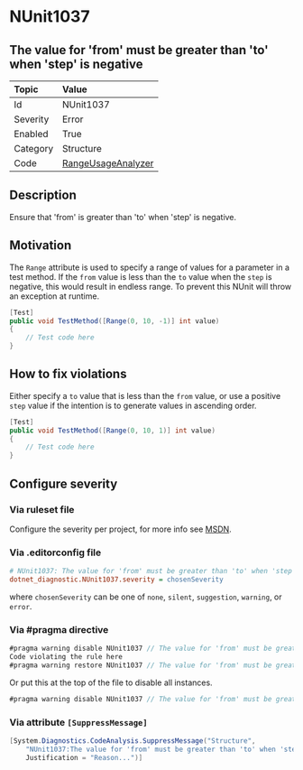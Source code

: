 # NUnit1037

## The value for 'from' must be greater than 'to' when 'step' is negative

| Topic    | Value
| :--      | :--
| Id       | NUnit1037
| Severity | Error
| Enabled  | True
| Category | Structure
| Code     | [RangeUsageAnalyzer](https://github.com/nunit/nunit.analyzers/blob/4.9.2/src/nunit.analyzers/RangeUsage/RangeUsageAnalyzer.cs)

## Description

Ensure that 'from' is greater than 'to' when 'step' is negative.

## Motivation

The `Range` attribute is used to specify a range of values for a parameter in a test method.
If the `from` value is less than the `to` value when the `step` is negative,
this would result in endless range. To prevent this NUnit will throw an exception at runtime.

```csharp
[Test]
public void TestMethod([Range(0, 10, -1)] int value)
{
    // Test code here
}
```

## How to fix violations

Either specify a `to` value that is less than the `from` value,
or use a positive `step` value if the intention is to generate values in ascending order.

```csharp
[Test]
public void TestMethod([Range(0, 10, 1)] int value)
{
    // Test code here
}
```

<!-- start generated config severity -->
## Configure severity

### Via ruleset file

Configure the severity per project, for more info see
[MSDN](https://learn.microsoft.com/en-us/visualstudio/code-quality/using-rule-sets-to-group-code-analysis-rules?view=vs-2022).

### Via .editorconfig file

```ini
# NUnit1037: The value for 'from' must be greater than 'to' when 'step' is negative
dotnet_diagnostic.NUnit1037.severity = chosenSeverity
```

where `chosenSeverity` can be one of `none`, `silent`, `suggestion`, `warning`, or `error`.

### Via #pragma directive

```csharp
#pragma warning disable NUnit1037 // The value for 'from' must be greater than 'to' when 'step' is negative
Code violating the rule here
#pragma warning restore NUnit1037 // The value for 'from' must be greater than 'to' when 'step' is negative
```

Or put this at the top of the file to disable all instances.

```csharp
#pragma warning disable NUnit1037 // The value for 'from' must be greater than 'to' when 'step' is negative
```

### Via attribute `[SuppressMessage]`

```csharp
[System.Diagnostics.CodeAnalysis.SuppressMessage("Structure",
    "NUnit1037:The value for 'from' must be greater than 'to' when 'step' is negative",
    Justification = "Reason...")]
```
<!-- end generated config severity -->
